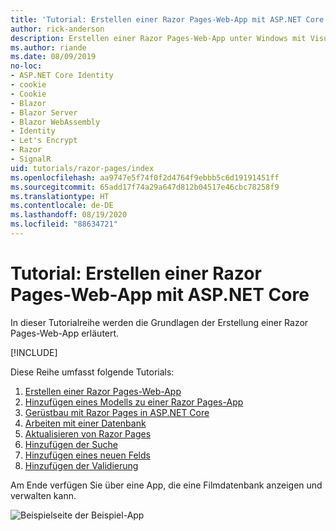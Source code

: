 ```yaml
---
title: 'Tutorial: Erstellen einer Razor Pages-Web-App mit ASP.NET Core'
author: rick-anderson
description: Erstellen einer Razor Pages-Web-App unter Windows mit Visual Studio, ASP.NET Core und EF Core.
ms.author: riande
ms.date: 08/09/2019
no-loc:
- ASP.NET Core Identity
- cookie
- Cookie
- Blazor
- Blazor Server
- Blazor WebAssembly
- Identity
- Let's Encrypt
- Razor
- SignalR
uid: tutorials/razor-pages/index
ms.openlocfilehash: aa9747e5f74f0f2d4764f9ebbb5c6d19191451ff
ms.sourcegitcommit: 65add17f74a29a647d812b04517e46cbc78258f9
ms.translationtype: HT
ms.contentlocale: de-DE
ms.lasthandoff: 08/19/2020
ms.locfileid: "88634721"
---
```

# <a name="tutorial-create-a-no-locrazor-pages-web-app-with-aspnet-core"></a>Tutorial: Erstellen einer Razor Pages-Web-App mit ASP.NET Core

In dieser Tutorialreihe werden die Grundlagen der Erstellung einer Razor Pages-Web-App erläutert. 

[!INCLUDE[](~/includes/advancedRP.md)]

Diese Reihe umfasst folgende Tutorials:

1. [Erstellen einer Razor Pages-Web-App](xref:tutorials/razor-pages/razor-pages-start)
1. [Hinzufügen eines Modells zu einer Razor Pages-App](xref:tutorials/razor-pages/model)
1. [Gerüstbau mit Razor Pages in ASP.NET Core](xref:tutorials/razor-pages/page)
1. [Arbeiten mit einer Datenbank](xref:tutorials/razor-pages/sql)
1. [Aktualisieren von Razor Pages](xref:tutorials/razor-pages/da1)
1. [Hinzufügen der Suche](xref:tutorials/razor-pages/search)
1. [Hinzufügen eines neuen Felds](xref:tutorials/razor-pages/new-field)
1. [Hinzufügen der Validierung](xref:tutorials/razor-pages/validation)

Am Ende verfügen Sie über eine App, die eine Filmdatenbank anzeigen und verwalten kann.

![Beispielseite der Beispiel-App](index/_static/sample-page.png)
